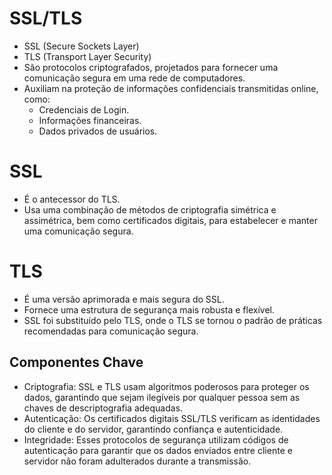 # SSL/TLS
- SSL (Secure Sockets Layer)
- TLS (Transport Layer Security)
- São protocolos criptografados, projetados para fornecer uma comunicação segura em uma rede de computadores.
- Auxiliam na proteção de informações confidenciais transmitidas online, como:
  - Credenciais de Login.
  - Informações financeiras.
  - Dados privados de usuários.

# SSL
- É o antecessor do TLS.
- Usa uma combinação de métodos de criptografia simétrica e assimétrica, bem como certificados digitais, para estabelecer e manter uma comunicação segura.

# TLS
- É uma versão aprimorada e mais segura do SSL.
- Fornece uma estrutura de segurança mais robusta e flexível.
- SSL foi substituído pelo TLS, onde o TLS se tornou o padrão de práticas recomendadas para comunicação segura.

## Componentes Chave
- Criptografia: SSL e TLS usam algoritmos poderosos para proteger os dados, garantindo que sejam ilegíveis por qualquer pessoa sem as chaves de descriptografia adequadas.
- Autenticação: Os certificados digitais SSL/TLS verificam as identidades do cliente e do servidor, garantindo confiança e autenticidade.
- Integridade: Esses protocolos de segurança utilizam códigos de autenticação para garantir que os dados enviados entre cliente e servidor não foram adulterados durante a transmissão. 

